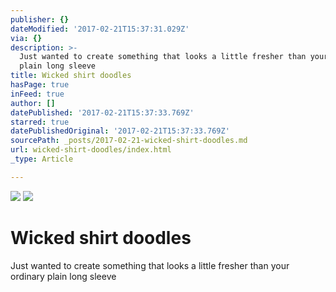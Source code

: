 ```yaml
---
publisher: {}
dateModified: '2017-02-21T15:37:31.029Z'
via: {}
description: >-
  Just wanted to create something that looks a little fresher than your ordinary
  plain long sleeve
title: Wicked shirt doodles
hasPage: true
inFeed: true
author: []
datePublished: '2017-02-21T15:37:33.769Z'
starred: true
datePublishedOriginal: '2017-02-21T15:37:33.769Z'
sourcePath: _posts/2017-02-21-wicked-shirt-doodles.md
url: wicked-shirt-doodles/index.html
_type: Article

---
```

![](https://the-grid-user-content.s3-us-west-2.amazonaws.com/2d50f181-0e01-402f-b0fd-4e131aa60901.jpg)
![](https://s3-us-west-2.amazonaws.com/the-grid-img/p/5e3854006003d48463c27508ababcd7f8b1a9038.jpg)

# Wicked shirt doodles

Just wanted to create something that looks a little fresher than your ordinary plain long sleeve